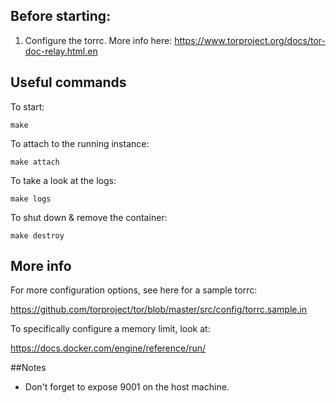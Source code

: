 ## Before starting:

1. Configure the torrc. More info here: https://www.torproject.org/docs/tor-doc-relay.html.en

## Useful commands

To start:

`make`

To attach to the running instance:

`make attach`

To take a look at the logs:

`make logs`

To shut down & remove the container:

`make destroy`

## More info

For more configuration options, see here for a sample torrc:

https://github.com/torproject/tor/blob/master/src/config/torrc.sample.in

To specifically configure a memory limit, look at:

https://docs.docker.com/engine/reference/run/

##Notes

* Don't forget to expose 9001 on the host machine.
